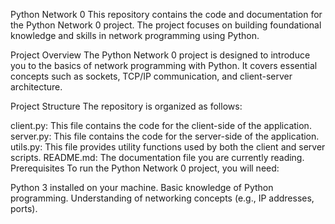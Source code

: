 Python Network 0
This repository contains the code and documentation for the Python Network 0 project. The project focuses on building foundational knowledge and skills in network programming using Python.

Project Overview
The Python Network 0 project is designed to introduce you to the basics of network programming with Python. It covers essential concepts such as sockets, TCP/IP communication, and client-server architecture.

Project Structure
The repository is organized as follows:

client.py: This file contains the code for the client-side of the application.
server.py: This file contains the code for the server-side of the application.
utils.py: This file provides utility functions used by both the client and server scripts.
README.md: The documentation file you are currently reading.
Prerequisites
To run the Python Network 0 project, you will need:

Python 3 installed on your machine.
Basic knowledge of Python programming.
Understanding of networking concepts (e.g., IP addresses, ports).
